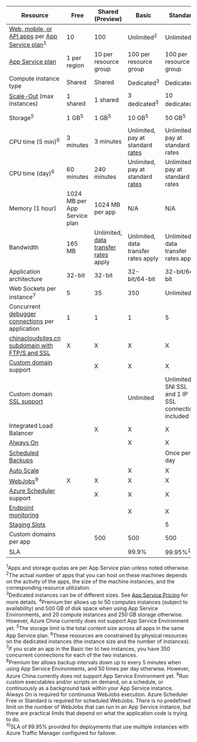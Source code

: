 | Resource | Free | Shared (Preview) | Basic | Standard | Premium (Preview)</th> |
| --- | --- | --- | --- | --- | --- |
| [Web, mobile, or API apps](https://www.azure.cn/home/features/app-service/) per [App Service plan](../articles/app-service/azure-web-sites-web-hosting-plans-in-depth-overview.md)<sup>1</sup> |10 |100 |Unlimited<sup>2</sup> |Unlimited<sup>2</sup> |Unlimited<sup>2</sup> |
| [App Service plan](../articles/app-service/azure-web-sites-web-hosting-plans-in-depth-overview.md) |1 per region |10 per resource group |100 per resource group |100 per resource group |100 per resource group |
| Compute instance type |Shared |Shared |Dedicated<sup>3</sup> |Dedicated<sup>3</sup> |Dedicated<sup>3</sup></p> |
| [Scale-Out](../articles/app-service-web/web-sites-scale.md) (max instances) |1 shared |1 shared |3 dedicated<sup>3</sup> |10 dedicated<sup>3</sup> |20 dedicated<sup>3,4</sup> |
| Storage<sup>5</sup> |1 GB<sup>5</sup> |1 GB<sup>5</sup> |10 GB<sup>5</sup> |50 GB<sup>5</sup> |250 GB<sup>4,5</sup></p> |
| CPU time (5 min)<sup>6</sup> |3 minutes |3 minutes |Unlimited, pay at standard [rates](https://www.azure.cn/pricing/details/app-service/)</a> |Unlimited, pay at standard rates |Unlimited, pay at standard rates |
| CPU time (day)<sup>6</sup> |60 minutes |240 minutes |Unlimited, pay at standard [rates](https://www.azure.cn/pricing/details/app-service/)</a> |Unlimited, pay at standard rates |Unlimited, pay at standard rates |
| Memory (1 hour) |1024 MB per App Service plan |1024 MB per app |N/A |N/A |N/A |
| Bandwidth |165 MB |Unlimited, [data transfer rates](https://www.azure.cn/pricing/details/data-transfer/) apply |Unlimited, data transfer rates apply |Unlimited, data transfer rates apply |Unlimited, data transfer rates apply |
| Application architecture |32-bit |32-bit |32-bit/64-bit |32-bit/64-bit |32-bit/64-bit |
| Web Sockets per instance<sup>7</sup> |5 |35 |350 |Unlimited |Unlimited |
| Concurrent [debugger connections](../articles/app-service-web/web-sites-dotnet-troubleshoot-visual-studio.md) per application |1 |1 |1 |5 |5 |
| [chinacloudsites.cn subdomain with FTP/S and SSL](../articles/app-service-web/web-sites-configure-ssl-certificate.md) |X |X |X |X |X |
| [Custom domain](../articles/app-service-web/web-sites-custom-domain-name.md) support | |X |X |X |X |
| Custom domain [SSL support](../articles/app-service-web/web-sites-configure-ssl-certificate.md) | | |Unlimited |Unlimited, 5 SNI SSL and 1 IP SSL connections included |Unlimited, 5 SNI SSL and 1 IP SSL connections included |
| Integrated Load Balancer | |X |X |X |X |
| [Always On](../articles/app-service-web/web-sites-configure.md) | | |X |X |X |
| [Scheduled Backups](../articles/app-service-web/web-sites-backup.md) | | | |Once per day |50 times per day<sup>8</sup> |
| [Auto Scale](../articles/app-service-web/web-sites-scale.md) | | |X |X |X |
| [WebJobs](../articles/app-service-web/web-sites-create-web-jobs.md)<sup>9</sup> |X |X |X |X |X |
| [Azure Scheduler](https://www.azure.cn/home/features/scheduler/) support | |X |X |X |X |
| [Endpoint monitoring](../articles/app-service-web/web-sites-monitor.md) | | |X |X |X |
| [Staging Slots](../articles/app-service-web/web-sites-staged-publishing.md) | | | |5 |20 |
| Custom domains per app</a> | |500 |500 |500 |500 |
| SLA | |<p> |99.9% |99.95%<sup>10</sup> |99.95%<sup>10</sup> |

<sup>1</sup>Apps and storage quotas are per App Service plan unless noted otherwise.  
<sup>2</sup>The actual number of apps that you can host on these machines depends on the activity of the apps, the size of the machine instances, and the corresponding resource utilization.  
<sup>3</sup>Dedicated instances can be of different sizes. See [App Service Pricing](https://www.azure.cn/pricing/details/app-service/) for more details.
<sup>4</sup>Premium tier allows up to 50 computes instances (subject to availability) and 500 GB of disk space when using App Service Environments, and 20 compute instances and 250 GB storage otherwise. However, Azure China currently does not support App Service Environment yet.
<sup>5</sup>The storage limit is the total content size across all apps in the
same App Service plan.
<sup>6</sup>These resources are constrained by physical resources on the dedicated instances (the instance size and the number of instances).  
<sup>7</sup>If you scale an app in the Basic tier to two instances, you have 350 concurrent connections for each of the two instances.  
<sup>8</sup>Premium tier allows backup intervals down up to every 5 minutes when using App Service Environments, and 50 times per day otherwise. However, Azure China currently does not support App Service Environment yet.
<sup>9</sup>Run custom executables and/or scripts on demand, on a schedule, or continuously as a background task within your App Service instance. Always On is required for continuous WebJobs execution. Azure Scheduler Free or Standard is required for scheduled WebJobs. There is no predefined limit on the number of WebJobs that can run in an App Service instance, but there are practical limits that depend on what the application code is trying to do.   
<sup>10</sup>SLA of 99.95% provided for deployments that use multiple instances with Azure Traffic Manager configured for failover.